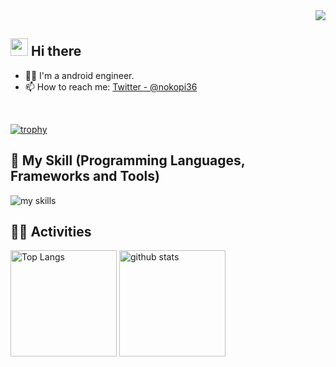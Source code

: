 <!-- 1. GitHub usernameを変更 -->
<div align="right">
  <img src="https://komarev.com/ghpvc/?username=nokopi36" />
</div>


<!-- 2. プロフィールや連絡先を変更 -->
## <img src="https://media.giphy.com/media/hvRJCLFzcasrR4ia7z/giphy.gif" width="28"> Hi there

- 🧑‍💻 I'm a android engineer.
- 📫 How to reach me: [Twitter - @nokopi36](https://x.com/nokopi36)
<br>

[![trophy](https://github-profile-trophy.vercel.app/?username=nokopi36)](https://github.com/ryo-ma/github-profile-trophy)

<!-- 3. 好きな技術スタックに変更 -->
<!-- ライトモート：theme=light, ダークモート：theme=dark -->
<!-- アイコンの選択肢一覧：https://arc.net/l/quote/zizyykfh -->
## 🌱 My Skill (Programming Languages, Frameworks and Tools)
<img alt="my skills" src="https://skillicons.dev/icons?theme=dark&perline=7&i=androidstudio,java,kotlin,linux,anaconda,blender,c,discord,github,idea,notion,py,unity,vscode," />
<br>


<!-- 4. GitHub usernameを変更, 2箇所 -->
<!-- ライトモート：theme=light, ダークモート：theme=vue-dark  -->
## 🏃‍♀️ Activities
<div align="left"> 
  <img alt="Top Langs" height="170px" src="https://github-readme-stats.vercel.app/api?username=nokopi36&theme=vue-dark&layout=compact" />
  <img alt="github stats" height="170px" src="https://github-readme-stats.vercel.app/api/top-langs/?username=nokopi36&theme=vue-dark&layout=compact" />
</div>

<!--
**nokopi36/nokopi36** is a ✨ _special_ ✨ repository because its `README.md` (this file) appears on your GitHub profile.

Here are some ideas to get you started:

- 🔭 I’m currently working on ...
- 🌱 I’m currently learning ...
- 👯 I’m looking to collaborate on ...
- 🤔 I’m looking for help with ...
- 💬 Ask me about ...
- 📫 How to reach me: ...
- 😄 Pronouns: ...
- ⚡ Fun fact: ...
-->
